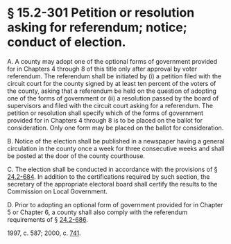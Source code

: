 # § 15.2-301 Petition or resolution asking for referendum; notice; conduct of election.

<p>A. A county may adopt one of the optional forms of government provided for in Chapters 4 through 8 of this title only after approval by voter referendum. The referendum shall be initiated by (i) a petition filed with the circuit court for the county signed by at least ten percent of the voters of the county, asking that a referendum be held on the question of adopting one of the forms of government or (ii) a resolution passed by the board of supervisors and filed with the circuit court asking for a referendum. The petition or resolution shall specify which of the forms of government provided for in Chapters 4 through 8 is to be placed on the ballot for consideration. Only one form may be placed on the ballot for consideration.</p><p>B. Notice of the election shall be published in a newspaper having a general circulation in the county once a week for three consecutive weeks and shall be posted at the door of the county courthouse.</p><p>C. The election shall be conducted in accordance with the provisions of § <a href='http://law.lis.virginia.gov/vacode/24.2-684/'>24.2-684</a>. In addition to the certifications required by such section, the secretary of the appropriate electoral board shall certify the results to the Commission on Local Government.</p><p>D. Prior to adopting an optional form of government provided for in Chapter 5 or Chapter 6, a county shall also comply with the referendum requirements of § <a href='http://law.lis.virginia.gov/vacode/24.2-686/'>24.2-686</a>.</p><p>1997, c. 587; 2000, c. <a href='http://lis.virginia.gov/cgi-bin/legp604.exe?001+ful+CHAP0741'>741</a>.</p>